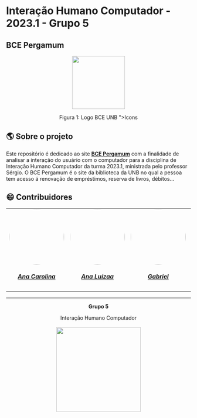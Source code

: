 # Interação Humano Computador - 2023.1 - Grupo 5 
## BCE Pergamum

<div align="center">
    <img src="https://consulta.bce.unb.br/pergamum/img/logo_empresa.jpg" style="width:15vw"/>
    <p> Figura 1: Logo BCE UNB ">Icons</a></p> 
</div>

<!-- ABOUT THE PROJECT -->
## :earth_americas: Sobre o projeto
   Este repositório é dedicado ao site [**BCE Pergamum**](https://consulta.bce.unb.br/pergamum/biblioteca_s/php/login_usu.php?flag=index.php) com a finalidade de analisar a interação do usuário com o computador para a disciplina de Interação Humano Computador da turma 2023.1, ministrada pelo professor Sérgio. O BCE Pergamum é o site da biblioteca da UNB no qual a pessoa tem acesso á renovação de empréstimos, reserva de livros, débitos... 
   
## :smile: Contribuidores

<center>
<table style="margin-left: auto; margin-right: auto;">
    <tr>
    <td align="center">
            <a href="https://github.com/CarolCoCe">
                <img style="border-radius: 50%;" src="https://avatars.githubusercontent.com/u/65306804?v=4" width="150px;"/>
                <h5 class="text-center">Ana Carolina</h5>
            </a>
        </td>        
        <td align="center">
            <a href="https://github.com/anafernanndess">
                <img style="border-radius: 50%;" src="https://avatars.githubusercontent.com/u/90392277?v=4" width="150px;"/>
                <h5 class="text-center">Ana Luízaa</h5>
            </a>
        </td>        
        <td align="center">
            <a href="https://github.com/GabrielGaba">
                <img style="border-radius: 50%;" src="https://avatars.githubusercontent.com/u/54045772?v=4" width="150px;"/>
                <h5 class="text-center">Gabriel</h5>
            </a>
        </td>        
        <td align="center">
            <a href="https://github.com/JoseFilipi14">
                <img style="border-radius: 50%;" src="https://avatars.githubusercontent.com/u/127106385?v=4" width="150px;"/>
                <h5 class="text-center">Filipi</h5>
            </a>
        </td>      
        <td align="center">
            <a href="https://github.com/Mylena-angelica">
                <img style="border-radius: 50%;" src="https://avatars.githubusercontent.com/u/86479209?v=4" width="150px;"/>
                <h5 class="text-center">Mylena Angelica</h5>
            </a>
        </td>        
         <td align="center">
            <a href="https://github.com/TalesRG">
                <img style="border-radius: 50%;" src="https://avatars.githubusercontent.com/u/70861660?v=4" width="150px;"/>
                <h5 class="text-center">Tales</h5>
            </a>
        </td>
</table>
    
<hr/>
<p align="center"><b>Grupo 5</b></p>
<p align="center">Interação Humano Computador <br /><br />
<a href="https://fga.unb.br" target="_blank"><img width="230"src="https://4.bp.blogspot.com/-0aa6fAFnSnA/VzICtBQgciI/AAAAAAAARn4/SxVsQPFNeE0fxkCPVgMWbhd5qIEAYCMbwCLcB/s1600/unb-gama.png"></a>
</p>



